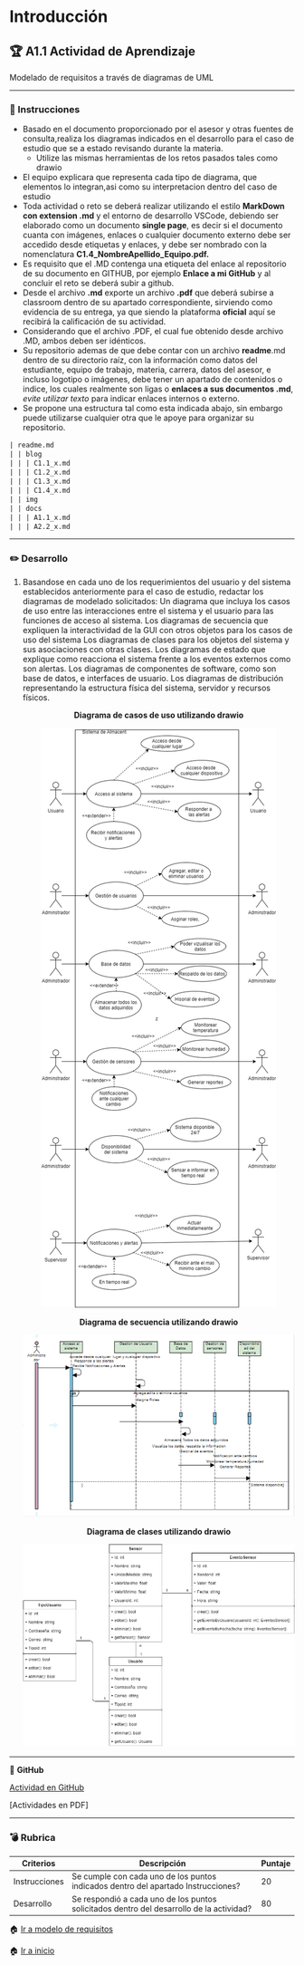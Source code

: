 # Introducción

## :trophy: A1.1 Actividad de Aprendizaje

Modelado de requisitos a través de diagramas de UML

___

### :blue_book: Instrucciones

- Basado en el  documento proporcionado por el asesor y otras fuentes de consulta,realiza los diagramas indicados en el desarrollo para el caso de estudio que se a estado revisando 
durante la materia.
   + Utilize las mismas herramientas de los retos pasados tales como drawio
- El equipo explicara que representa cada tipo de diagrama, que elementos lo integran,asi como su interpretacion dentro del caso de estudio 
- Toda actividad o reto se deberá realizar utilizando el estilo **MarkDown con extension .md** y el entorno de desarrollo VSCode, debiendo ser elaborado como un documento **single page**, es decir si el documento cuanta con imágenes, enlaces o cualquier documento externo debe ser accedido desde etiquetas y enlaces, y debe ser nombrado con la nomenclatura **C1.4_NombreApellido_Equipo.pdf.**
- Es requisito que el .MD contenga una etiqueta del enlace al repositorio de su documento en GITHUB, por ejemplo **Enlace a mi GitHub** y al concluir el reto se deberá subir a github.
- Desde el archivo **.md** exporte un archivo **.pdf** que deberá subirse a classroom dentro de su apartado correspondiente, sirviendo como evidencia de su entrega, ya que siendo la plataforma **oficial** aquí se recibirá la calificación de su actividad.
- Considerando que el archivo .PDF, el cual fue obtenido desde archivo .MD, ambos deben ser idénticos.
- Su repositorio ademas de que debe contar con un archivo **readme**.md dentro de su directorio raíz, con la información como datos del estudiante, equipo de trabajo, materia, carrera, datos del asesor, e incluso logotipo o imágenes, debe tener un apartado de contenidos o indice, los cuales realmente son ligas o **enlaces a sus documentos .md**, _evite utilizar texto_ para indicar enlaces internos o externo.
- Se propone una estructura tal como esta indicada abajo, sin embargo puede utilizarse cualquier otra que le apoye para organizar su repositorio.

``` 
| readme.md
| | blog
| | | C1.1_x.md
| | | C1.2_x.md
| | | C1.3_x.md
| | | C1.4_x.md
| | img
| | docs
| | | A1.1_x.md
| | | A2.2_x.md
```
___

### :pencil2: Desarrollo

1. Basandose en cada uno de los requerimientos del usuario y del sistema establecidos anteriormente
para el caso de estudio, redactar los diagramas de modelado solicitados:
Un diagrama que incluya los casos de uso entre las interacciones entre el sistema y el usuario para las
funciones de acceso al sistema.
Los diagramas de secuencia que expliquen la interactividad de la GUI con otros objetos para los casos
de uso del sistema
Los diagramas de clases para los objetos del sistema y sus asociaciones con otras clases.
Los diagramas de estado que explique como reacciona el sistema frente a los eventos externos como
son alertas.
Los diagramas de componentes de software, como son base de datos, e interfaces de usuario.
Los diagramas de distribución representando la estructura física del sistema, servidor y recursos físicos.
    
   <div align="center">
      <p> 
         <strong>Diagrama de 
         casos de uso utilizando drawio</strong>
      </p>
     <img src="https://raw.githubusercontent.com/iztmool/Analisis-avanzado-software-2020/master/diagrama%20equipo%202.png">
   </div>

   <div align="center">
      <p> 
         <strong>Diagrama de secuencia utilizando drawio</strong>
      </p>
      <img src="https://raw.githubusercontent.com/iztmool/Analisis-avanzado-software-2020/master/diagrama%20secuencia%20equipo.png">
   </div>

   <div align="center">
      <p> 
         <strong>Diagrama de clases utilizando drawio</strong>
      </p>
      <img src="https://raw.githubusercontent.com/iztmool/Analisis-avanzado-software-2020/master/diagrama%20equipo%203.png">
   </div>

___
:link: **GitHub**

[Actividad en GitHub](https://github.com/iztmool/Analisis-avanzado-software-2020/edit/master/C1.4._JonathanNavarro_softonic.md)
   

[Actividades en PDF]

___

### :bomb: Rubrica

| Criterios     | Descripción                                                                                  | Puntaje |
| ------------- | -------------------------------------------------------------------------------------------- | ------- |
| Instrucciones | Se cumple con cada uno de los puntos indicados dentro del apartado Instrucciones?            | 20 |
| Desarrollo    | Se respondió a cada uno de los puntos solicitados dentro del desarrollo de la actividad?     | 80      |


:house: [Ir a modelo de requisitos](../docs/D1.0_Modelado_requisitos.md)

:house: [Ir a inicio](https://github.com/FILL16Z/Analisis-Avanzado-de-Software/blob/master/README.md)
